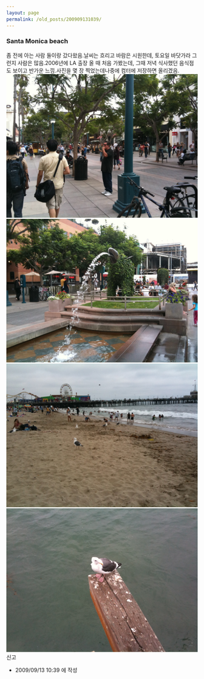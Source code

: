 ```yaml
---
layout: page
permalink: /old_posts/200909131039/
---
```


### Santa Monica beach


좀 전에 아는 사람 둘이랑 갔다왔음.날씨는 흐리고 바람은 시원한데, 토요일 바닷가라 그런지 사람은 많음.2006년에 LA 출장 올 때 처음 가봤는데, 그때 저녁 식사했던 음식점도 보이고 반가운 느낌.사진을 몇 장 찍었는데나중에 컴터에 저장하면 올리겠음.![c0003499_4aae557fe1d8d.jpg](200909131039/c0003499_4aae557fe1d8d.jpg)![c0003499_4aae5585195cf.jpg](200909131039/c0003499_4aae5585195cf.jpg)![c0003499_4aae55885c825.jpg](200909131039/c0003499_4aae55885c825.jpg)![c0003499_4aae558d17f28.jpg](200909131039/c0003499_4aae558d17f28.jpg)신고


- 2009/09/13 10:39 에 작성
